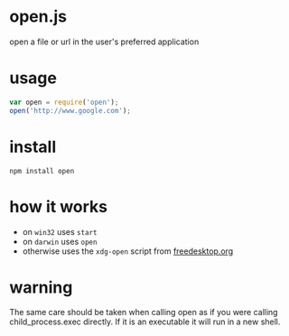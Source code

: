 # open.js

open a file or url in the user's preferred application

# usage

```javascript
var open = require('open');
open('http://www.google.com');
```

# install

    npm install open

# how it works

- on `win32` uses `start`
- on `darwin` uses `open`
- otherwise uses the `xdg-open` script from [freedesktop.org](http://portland.freedesktop.org/xdg-utils-1.0/xdg-open.html)

# warning

The same care should be taken when calling open as if you were calling child_process.exec directly. If it is an executable it will run in a new shell.
